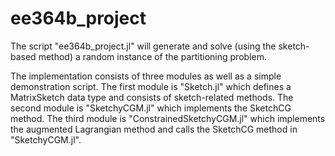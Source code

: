 # ee364b_project

The script "ee364b_project.jl" will generate and solve (using the sketch-based method) a random instance of the partitioning problem.

The implementation consists of three modules as well as a simple demonstration script.  The first module is "Sketch.jl" which defines a MatrixSketch data type and consists of sketch-related methods.  The second module is "SketchyCGM.jl" which implements the SketchCG method.  The third module is "ConstrainedSketchyCGM.jl" which implements the augmented Lagrangian method and calls the SketchCG method in "SketchyCGM.jl".
